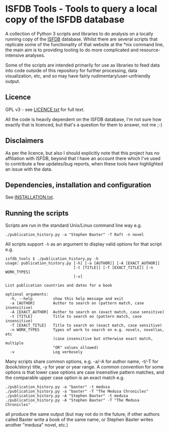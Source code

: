 # ISFDB Tools - Tools to query a local copy of the ISFDB database

A collection of Python 3 scripts and libraries to do analysis on a locally
running copy of the [ISFDB](http://www.isfdb.org) database.  Whilst there are
several scripts that replicate some of the functionality of that website at the
*nix command line, the main aim is to providing tooling to do more complicated
and resource-intensive analyses.

Some of the scripts are intended primarily for use as libraries to feed data
into code outside of this repository for further processing, data visualization,
etc, and so may have fairly rudimentary/user-unfriendly output.

## Licence

GPL v3 - see [LICENCE.txt](docs/LICENCE.txt) for full text.

All the code is heavily dependent on the ISFDB database, I'm not sure how exactly
that is licenced, but that's a question for them to answer, not me ;-)

## Disclaimers

As per the licence, but also I should explicitly note that this project has no
affiliation with ISFDB, beyond that I have an account there which I've used to
contribute a few updates/bug reports, when these tools have highlighted an
issue with the data.

## Dependencies, installation and configuration

See [INSTALLATION.txt](docs/INSTALLATION.txt).


## Running the scripts

Scripts are run in the standard Unix/Linux command line way e.g.

    ./publication_history.py -a "Stephen Baxter" -T Raft -n novel

All scripts support `-h` as an argument to display valid options for that
script e.g.

    isfdb_tools $ ./publication_history.py -h
    usage: publication_history.py [-h] [-a [AUTHOR]] [-A [EXACT_AUTHOR]]
                                  [-t [TITLE]] [-T [EXACT_TITLE]] [-n WORK_TYPES]
                                  [-v]

    List publication countries and dates for a book

    optional arguments:
      -h, --help         show this help message and exit
      -a [AUTHOR]        Author to search on (pattern match, case insensitive)
      -A [EXACT_AUTHOR]  Author to search on (exact match, case sensitive)
      -t [TITLE]         Title to search on (pattern match, case insensitive)
      -T [EXACT_TITLE]   Title to search on (exact match, case sensitive)
      -n WORK_TYPES      Types of work to search on e.g. novels, novellas, etc
                         (case insensitive but otherwise exact match, multiple
                         "OR" values allowed)
      -v                 Log verbosely

Many scripts share common options, e.g. -a/-A for author name, -t/-T for
(book/story) title, -y for year or year range.  A common convention for some
options is that lower case options are case insensitive pattern matches, and
the comparable upper case option is an exact match e.g.

    ./publication_history.py -a "baxter" -t medusa
    ./publication_history.py -a "baxter" -T "The Medusa Chronicles"
    ./publication_history.py -A "Stephen Baxter" -t medusa
    ./publication_history.py -A "Stephen Baxter" -T "The Medusa Chronicles"

all produce the same output (but may not do in the future, if other authors
called Baxter write a book of the same name, or Stephen Baxter writes another
"medusa" novel, etc.)

